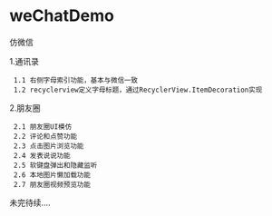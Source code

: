# weChatDemo
仿微信

1.通讯录

     1.1 右侧字母索引功能，基本与微信一致
     1.2 recyclerview定义字母标题，通过RecyclerView.ItemDecoration实现
2.朋友圈

     2.1 朋友圈UI模仿
     2.2 评论和点赞功能
     2.3 点击图片浏览功能
     2.4 发表说说功能
     2.5 软键盘弹出和隐藏监听
     2.6 本地图片懒加载功能
     2.7 朋友圈视频预览功能
     
未完待续....
